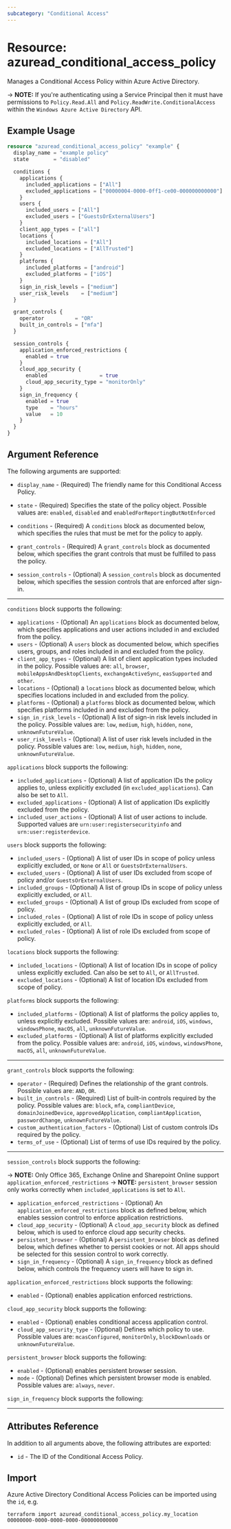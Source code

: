 ```yaml
---
subcategory: "Conditional Access"
---
```


# Resource: azuread_conditional_access_policy

Manages a Conditional Access Policy within Azure Active Directory.

-> **NOTE:** If you're authenticating using a Service Principal then it must have permissions to `Policy.Read.All` and `Policy.ReadWrite.ConditionalAccess` within the `Windows Azure Active Directory` API.

## Example Usage

```terraform
resource "azuread_conditional_access_policy" "example" {
  display_name = "example policy"
  state        = "disabled"

  conditions {
    applications {
      included_applications = ["All"]
      excluded_applications = ["00000004-0000-0ff1-ce00-000000000000"]
    }
    users {
      included_users = ["All"]
      excluded_users = ["GuestsOrExternalUsers"]
    }
    client_app_types = ["all"]
    locations {
      included_locations = ["All"]
      excluded_locations = ["AllTrusted"]
    }
    platforms {
      included_platforms = ["android"]
      excluded_platforms = ["iOS"]
    }
    sign_in_risk_levels = ["medium"]
    user_risk_levels    = ["medium"]
  }

  grant_controls {
    operator          = "OR"
    built_in_controls = ["mfa"]
  }

  session_controls {
    application_enforced_restrictions {
      enabled = true
    }
    cloud_app_security {
      enabled                 = true
      cloud_app_security_type = "monitorOnly"
    }
    sign_in_frequency {
      enabled = true
      type    = "hours"
      value   = 10
    }
  }
}
```

## Argument Reference

The following arguments are supported:

* `display_name` - (Required) The friendly name for this Conditional Access Policy.
* `state` - (Required) Specifies the state of the policy object. Possible values are: `enabled`, `disabled` and `enabledForReportingButNotEnforced`

* `conditions` - (Required) A `conditions` block as documented below, which specifies the rules that must be met for the policy to apply.
* `grant_controls` - (Required) A `grant_controls` block as documented below, which specifies the grant controls that must be fulfilled to pass the policy.
* `session_controls` - (Optional) A `session_controls` block as documented below, which specifies the session controls that are enforced after sign-in.

---

`conditions` block supports the following:

* `applications` - (Optional) An `applications` block as documented below, which specifies applications and user actions included in and excluded from the policy.
* `users` - (Optional) A `users` block as documented below, which specifies users, groups, and roles included in and excluded from the policy.
* `client_app_types` - (Optional) A list of client application types included in the policy. Possible values are: `all`, `browser`, `mobileAppsAndDesktopClients`, `exchangeActiveSync`, `easSupported` and `other`.
* `locations` - (Optional) a `locations` block as documented below, which specifies locations included in and excluded from the policy.
* `platforms` - (Optional) a `platforms` block as documented below, which specifies platforms included in and excluded from the policy.
* `sign_in_risk_levels` - (Optional) A list of sign-in risk levels included in the policy. Possible values are: `low`, `medium`, `high`, `hidden`, `none`, `unknownFutureValue`.
* `user_risk_levels` - (Optional) A list of user risk levels included in the policy. Possible values are: `low`, `medium`, `high`, `hidden`, `none`, `unknownFutureValue`.

`applications` block supports the following:

* `included_applications` - (Optional) A list of application IDs the policy applies to, unless explicitly excluded (in `excluded_applications`). Can also be set to `All`.
* `excluded_applications` - (Optional) A list of application IDs explicitly excluded from the policy.
* `included_user_actions` - (Optional) A list of user actions to include. Supported values are `urn:user:registersecurityinfo` and `urn:user:registerdevice`.

`users` block supports the following:

* `included_users` - (Optional) A list of user IDs in scope of policy unless explicitly excluded, or `None` or `All` or `GuestsOrExternalUsers`.
* `excluded_users` - (Optional) A list of user IDs excluded from scope of policy and/or `GuestsOrExternalUsers`.
* `included_groups` - (Optional) A list of group IDs in scope of policy unless explicitly excluded, or `All`.
* `excluded_groups` - (Optional) A list of group IDs excluded from scope of policy.
* `included_roles` - (Optional) A list of role IDs in scope of policy unless explicitly excluded, or `All`.
* `excluded_roles` - (Optional) A list of role IDs excluded from scope of policy.

`locations` block supports the following:

* `included_locations` - (Optional) A list of location IDs in scope of policy unless explicitly excluded. Can also be set to `All`, or `AllTrusted`.
* `excluded_locations` - (Optional) A list of location IDs excluded from scope of policy.

`platforms` block supports the following:

* `included_platforms` - (Optional) A list of platforms the policy applies to, unless explicitly excluded. Possible values are: `android`, `iOS`, `windows`, `windowsPhone`, `macOS`, `all`, `unknownFutureValue`.
* `excluded_platforms` - (Optional) A list of platforms explicitly excluded from the policy. Possible values are: `android`, `iOS`, `windows`, `windowsPhone`, `macOS`, `all`, `unknownFutureValue`.

---

`grant_controls` block supports the following:

* `operator` - (Required) Defines the relationship of the grant controls. Possible values are: `AND`, `OR`.
* `built_in_controls` - (Required) List of built-in controls required by the policy. Possible values are: `block`, `mfa`, `compliantDevice`, `domainJoinedDevice`, `approvedApplication`, `compliantApplication`, `passwordChange`, `unknownFutureValue`.
* `custom_authentication_factors` - (Optional) List of custom controls IDs required by the policy.
* `terms_of_use` - (Optional) List of terms of use IDs required by the policy.

---

`session_controls` block supports the following:

-> **NOTE:** Only Office 365, Exchange Online and Sharepoint Online support `application_enforced_restrictions`
-> **NOTE:** `persistent_browser` session only works correctly when `included_applications` is set to `All`.

* `application_enforced_restrictions` - (Optional) An `application_enforced_restrictions` block as defined below, which enables session control to enforce application restrictions.
* `cloud_app_security` - (Optional) A `cloud_app_security` block as defined below, which is used to enforce cloud app security checks.
* `persistent_browser` - (Optional) A `persistent_browser` block as defined below, which defines whether to persist cookies or not. All apps should be selected for this session control to work correctly.
* `sign_in_frequency` - (Optional) A `sign_in_frequency` block as defined below, which controls the frequency users will have to sign in.

`application_enforced_restrictions` block supports the following:

* `enabled` - (Optional) enables application enforced restrictions.

`cloud_app_security` block supports the following:

* `enabled` - (Optional) enables conditional access application control.
* `cloud_app_security_type` - (Optional) Defines which policy to use. Possible values are: `mcasConfigured`, `monitorOnly`, `blockDownloads` or `unknownFutureValue`.

`persistent_browser` block supports the following:

* `enabled` - (Optional) enables persistent browser session.
* `mode` - (Optional) Defines which persistent browser mode is enabled. Possible values are: `always`, `never`.

`sign_in_frequency` block supports the following:

---

## Attributes Reference

In addition to all arguments above, the following attributes are exported:

* `id` - The ID of the Conditional Access Policy.

## Import

Azure Active Directory Conditional Access Policies can be imported using the `id`, e.g.

```shell
terraform import azuread_conditional_access_policy.my_location 00000000-0000-0000-0000-000000000000
```
